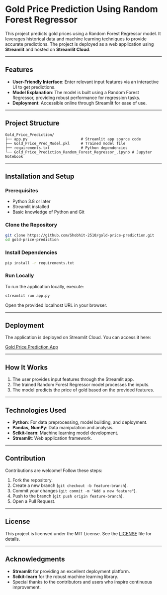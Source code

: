 # Gold Price Prediction Using Random Forest Regressor

This project predicts gold prices using a Random Forest Regressor model. It leverages historical data and machine learning techniques to provide accurate predictions. The project is deployed as a web application using **Streamlit** and hosted on **Streamlit Cloud**.

---

## Features
- **User-Friendly Interface**: Enter relevant input features via an interactive UI to get predictions.
- **Model Explanation**: The model is built using a Random Forest Regressor, providing robust performance for regression tasks.
- **Deployment**: Accessible online through Streamlit for ease of use.

---

## Project Structure

```
Gold_Price_Prediction/
├── app.py                        # Streamlit app source code
├── Gold_Price_Pred_Model.pkl     # Trained model file
├── requirements.txt              # Python dependencies
└── Gold_Price_Prediction_Random_Forest_Regressor_.ipynb # Jupyter Notebook
```

---

## Installation and Setup

### Prerequisites
- Python 3.8 or later
- Streamlit installed
- Basic knowledge of Python and Git

### Clone the Repository
```bash
git clone https://github.com/Shobhit-2510/gold-price-prediction.git
cd gold-price-prediction
```

### Install Dependencies
```bash
pip install -r requirements.txt
```

### Run Locally
To run the application locally, execute:
```bash
streamlit run app.py
```
Open the provided localhost URL in your browser.

---

## Deployment
The application is deployed on Streamlit Cloud. You can access it here:

[Gold Price Prediction App](https://gold-price-prediction.streamlit.app/)

---

## How It Works
1. The user provides input features through the Streamlit app.
2. The trained Random Forest Regressor model processes the inputs.
3. The model predicts the price of gold based on the provided features.

---

## Technologies Used
- **Python**: For data preprocessing, model building, and deployment.
- **Pandas, NumPy**: Data manipulation and analysis.
- **Scikit-learn**: Machine learning model development.
- **Streamlit**: Web application framework.

---

## Contribution
Contributions are welcome! Follow these steps:
1. Fork the repository.
2. Create a new branch (`git checkout -b feature-branch`).
3. Commit your changes (`git commit -m "Add a new feature"`).
4. Push to the branch (`git push origin feature-branch`).
5. Open a Pull Request.

---

## License
This project is licensed under the MIT License. See the [LICENSE](LICENSE) file for details.

---

## Acknowledgments
- **Streamlit** for providing an excellent deployment platform.
- **Scikit-learn** for the robust machine learning library.
- Special thanks to the contributors and users who inspire continuous improvement.
